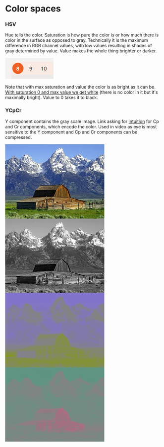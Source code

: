 # Color spaces

### HSV

Hue tells the color. Saturation is how pure the color is or how much there is color in the surface as opposed to gray. Technically it is the maximum difference in RGB channel values, with low values resulting in shades of gray determined by value. Value makes the whole thing brighter or darker.

![The hue and the value is approximately the same for the red color but saturation is different. ](../.gitbook/assets/image%20%283%29.png)

Note that with max saturation and value the color is as bright as it can be. [With saturation 0 and max value we get white](https://stackoverflow.com/questions/48109650/how-to-detect-two-different-colors-using-cv2-inrange-in-python-opencv) \(there is no color in it but it's maximally bright\). Value to 0 takes it to black.

### YCpCr

Y component contains the gray scale image. Link asking for [intuition](https://dsp.stackexchange.com/questions/4849/understanding-cb-and-cr-components-of-ycbcr-color-space) for Cp and Cr components, which encode the color. Used in video as eye is most sensitive to the Y component and Cp and Cr components can be compressed.

![From wikipedia. Public domain.](../.gitbook/assets/image%20%285%29.png)



